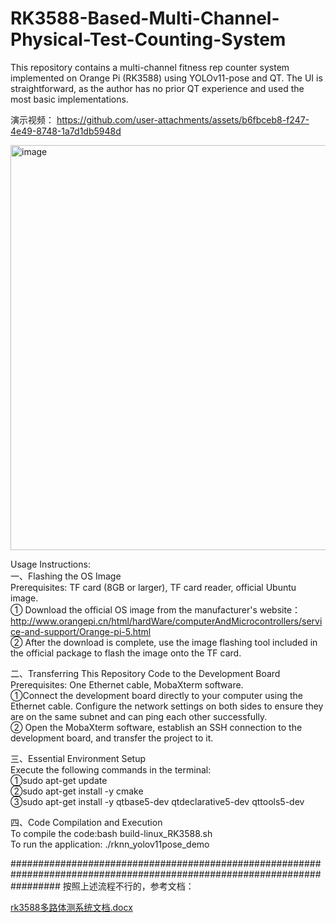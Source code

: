 # RK3588-Based-Multi-Channel-Physical-Test-Counting-System
This repository contains a multi-channel fitness rep counter system implemented on Orange Pi (RK3588) using YOLOv11-pose and QT. The UI is straightforward, as the author has no prior QT experience and used the most basic implementations.



演示视频：
https://github.com/user-attachments/assets/b6fbceb8-f247-4e49-8748-1a7d1db5948d



<img width="865" height="648" alt="image" src="https://github.com/user-attachments/assets/c017c6ed-d0a3-4261-be20-15042f781b07" />  


Usage Instructions:  
一、Flashing the OS Image  
Prerequisites: TF card (8GB or larger), TF card reader, official Ubuntu image.  
  ① Download the official OS image from the manufacturer's website：http://www.orangepi.cn/html/hardWare/computerAndMicrocontrollers/service-and-support/Orange-pi-5.html  
  ② After the download is complete, use the image flashing tool included in the official package to flash the image onto the TF card.  


二、Transferring This Repository Code to the Development Board  
Prerequisites: One Ethernet cable, MobaXterm software.  
    ①Connect the development board directly to your computer using the Ethernet cable. Configure the network settings on both sides to ensure they are on the same subnet and can ping each other successfully.  
    ② Open the MobaXterm software, establish an SSH connection to the development board, and transfer the project to it.  


三、Essential Environment Setup  
Execute the following commands in the terminal:  
①sudo apt-get update  
②sudo apt-get install -y cmake  
③sudo apt-get install -y qtbase5-dev qtdeclarative5-dev qttools5-dev  


四、Code Compilation and Execution  
  To compile the code:bash build-linux_RK3588.sh  
  To run the application: ./rknn_yolov11pose_demo  



#########################################################################################################################
按照上述流程不行的，参考文档：

[rk3588多路体测系统文档.docx](https://github.com/user-attachments/files/22723281/rk3588.docx)
